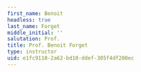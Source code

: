```yaml
---
first_name: Benoit
headless: true
last_name: Forget
middle_initial: ''
salutation: Prof.
title: Prof. Benoit Forget
type: instructor
uid: e1fc9110-2a62-bd10-ddef-305f4df208ec
---
```

